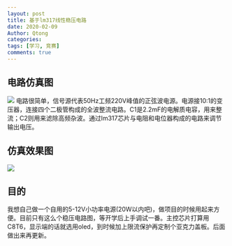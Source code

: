 ```yaml
---
layout: post
title: 基于lm317线性稳压电路
date: 2020-02-09
Author: Qtong
categories: 
tags: [学习, 竞赛]
comments: true
--- 
```


## 电路仿真图
<a href="https://sm.ms/image/ZWyv29AfXgrsunl" target="_blank"><img src="https://i.loli.net/2020/02/09/ZWyv29AfXgrsunl.png" ></a>
电路很简单，信号源代表50Hz工频220V峰值的正弦波电源。电源接10:1的变压器，连接四个二极管构成的全波整流电路。C1是2.2mF的电解质电容，用来整流；C2则用来滤除高频杂波。通过lm317芯片与电阻和电位器构成的电路来调节输出电压。

## 仿真效果图
<a href="https://sm.ms/image/iBog9PAOVUNLbMd" target="_blank"><img src="https://i.loli.net/2020/02/09/iBog9PAOVUNLbMd.png" ></a>

## 目的
我想自己做一个自用的5-12V小功率电源(20W以内吧)，做项目的时候用起来方便。目前只有这么个稳压电路图，等开学后上手调试一番。主控芯片打算用C8T6，显示端的话就选用oled，到时候加上限流保护再定制个亚克力盖板。后面做出来再更新。